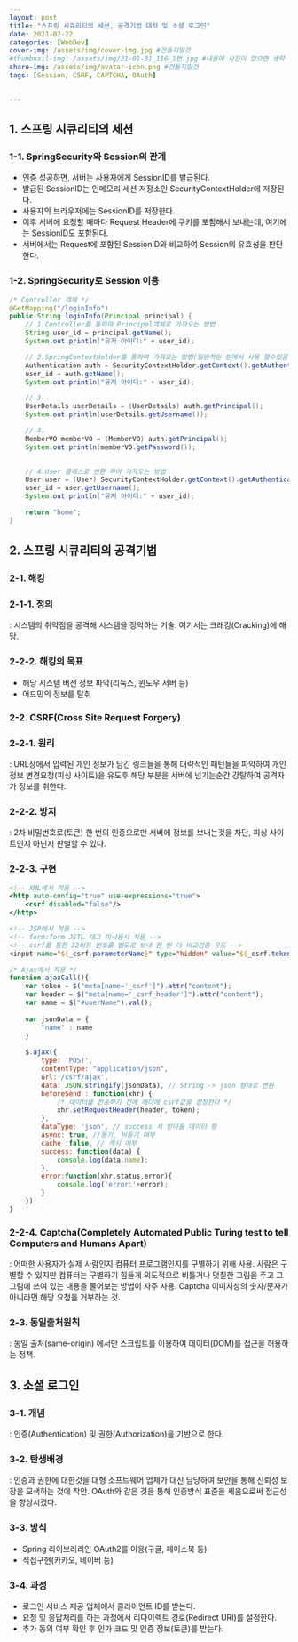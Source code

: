 ```yaml
---
layout: post
title: "스프링 시큐리티의 세션, 공격기법 대처 및 소셜 로그인"
date: 2021-02-22
categories: [WebDev]
cover-img: /assets/img/cover-img.jpg #건들지말것
#thumbnail-img: /assets/img/21-01-31_116_1번.jpg #내용에 사진이 없으면 생략
share-img: /assets/img/avatar-icon.png #건들지말것
tags: [Session, CSRF, CAPTCHA, OAuth]


---
```


## 1. 스프링 시큐리티의 세션

### 1-1. SpringSecurity와 Session의 관계

- 인증 성공하면, 서버는 사용자에게 SessionID를 발급된다.
- 발급된 SessionID는 인메모리 세션 저장소인 SecurityContextHolder에 저장된다.
- 사용자의 브라우저에는 SessionID를 저장한다.
- 이후 서버에 요청할 때마다 Request Header에 쿠키를 포함해서 보내는데, 여기에는 SessionID도 포함된다.
- 서버에서는 Request에 포함된 SessionID와 비교하여 Session의 유효성을 판단한다.

### 1-2. SpringSecurity로 Session 이용

```java
/* Controller 객체 */
@GetMapping("/loginInfo")
public String loginInfo(Principal principal) {
	// 1.Controller를 통하여 Principal객체로 가져오는 방법
	String user_id = principal.getName();
	System.out.println("유저 아이디:" + user_id);

	// 2.SpringContextHolder를 통하여 가져오는 방법(일반적인 빈에서 사용 할수있음 )
	Authentication auth = SecurityContextHolder.getContext().getAuthentication();
	user_id = auth.getName();
	System.out.println("유저 아이디:" + user_id);

	// 3.
	UserDetails userDetails = (UserDetails) auth.getPrincipal();
	System.out.println(userDetails.getUsername());

	// 4.
	MemberVO memberVO = (MemberVO) auth.getPrincipal();
	System.out.println(memberVO.getPassword());

      
	// 4.User 클래스로 변환 하여 가져오는 방법
	User user = (User) SecurityContextHolder.getContext().getAuthentication().getPrincipal();
	user_id = user.getUsername();
	System.out.println("유저 아이디:" + user_id);

	return "home";
}
```

## 2. 스프링 시큐리티의 공격기법

### 2-1. 해킹

### 2-1-1. 정의

: 시스템의 취약점을 공격해 시스템을 장악하는 기술. 여기서는 크래킹(Cracking)에 해당.

### 2-2-2. 해킹의 목표

- 해당 시스템 버전 정보 파악(리눅스, 윈도우 서버 등)
- 어드민의 정보를 탈취

### 2-2. CSRF(Cross Site Request Forgery)

### 2-2-1. 원리

: URL상에서 입력된 개인 정보가 담긴 링크들을 통해 대략적인 패턴들을 파악하여 개인정보 변경요청(피싱 사이트)을 유도후 해당 부분을 서버에 넘기는순간 강탈하여 공격자가 정보를 취한다. 

### 2-2-2. 방지

: 2차 비밀번호로(토큰) 한 번의 인증으로만 서버에 정보를 보내는것을 차단, 피싱 사이트인지 아닌지 판별할 수 있다.

### 2-2-3. 구현

```xml
<!-- XML에서 적용 -->
<http auto-config="true" use-expressions="true">
	<csrf disabled="false"/>
</http>
```

```jsp
<!-- JSP에서 적용 -->
<!-- form:form JSTL 태그 미사용시 적용 -->
<!-- csrf를 통한 32비트 번호를 별도로 보내 한 번 더 비교검증 유도 -->
<input name="${_csrf.parameterName}" type="hidden" value="${_csrf.token}"/>
```

```javascript
/* Ajax에서 적용 */
function ajaxCall(){
	var token = $("meta[name='_csrf']").attr("content");
	var header = $("meta[name='_csrf_header']").attr("content");
	var name = $("#userName").val();
		
	var jsonData = {
		"name" : name
	}
		
	$.ajax({
		type: 'POST',
		contentType: "application/json",
		url:'/csrf/ajax',
		data: JSON.stringify(jsonData), // String -> json 형태로 변환
		beforeSend : function(xhr) {
			/* 데이터를 전송하기 전에 헤더에 csrf값을 설정한다 */
			xhr.setRequestHeader(header, token);
		},
		dataType: 'json', // success 시 받아올 데이터 형
		async: true, //동기, 비동기 여부
		cache :false, // 캐시 여부
		success: function(data) {
			console.log(data.name);
		},
		error:function(xhr,status,error){
			console.log('error:'+error);
		}
	});
}
```

### 2-2-4. Captcha(Completely Automated Public Turing test to tell Computers and Humans Apart)

: 어떠한 사용자가 실제 사람인지 컴퓨터 프로그램인지를 구별하기 위해 사용. 사람은 구별할 수 있지만 컴퓨터는 구별하기 힘들게 의도적으로 비틀거나 덧칠한 그림을 주고 그 그림에 쓰여 있는 내용을 물어보는 방법이 자주 사용. Captcha 이미지상의 숫자/문자가 아니라면 해당 요청을 거부하는 것.

### 2-3. 동일출처원칙

: 동일 출처(same-origin) 에서만 스크립트를 이용하여 데이터(DOM)를 접근을 허용하는 정책.

## 3. 소셜 로그인

### 3-1. 개념

: 인증(Authentication) 및 권한(Authorization)을 기반으로 한다.

### 3-2. 탄생배경

: 인증과 권한에 대한것을 대형 소프트웨어 업체가 대신 담당하여 보안을 통해 신뢰성 보장을 모색하는 것에 착안. OAuth와 같은 것을 통해 인증방식 표준을 세움으로써 접근성을 향상시켰다.

### 3-3. 방식

- Spring 라이브러리인 OAuth2를 이용(구글, 페이스북 등)
- 직접구현(카카오, 네이버 등)

### 3-4. 과정

- 로그인 서비스 제공 업체에서 클라이언트 ID를 받는다.
- 요청 및 응답처리를 하는 과정에서 리다이렉트 경로(Redirect URI)를 설정한다.
- 추가 동의 여부 확인 후 인가 코드 및 인증 정보(토큰)를 받는다.